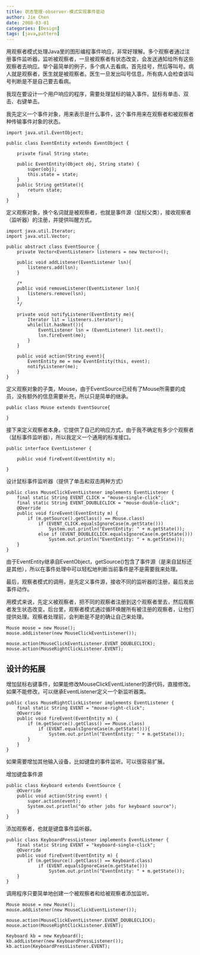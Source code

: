 ```yaml
---
title: 状态管理-observer-模式实现事件驱动
author: Jie Chen
date: 2008-03-01
categories: [Design]
tags: [java,pattern]
---
```


用观察者模式处理Java里的图形编程事件响应，非常好理解。多个观察者通过注册事件监听器，监听被观察者，一旦被观察者有状态改变，会发送通知给所有这些观察者去响应。举个最简单的例子，多个病人去看病，首先挂号，然后等叫号。病人就是观察者，医生就是被观察者。医生一旦发出叫号信息，所有病人会检查该叫号判断是不是自己要去看病。

我现在要设计一个用户响应的程序，需要处理鼠标的输入事件。鼠标有单击、双击、右键单击。

我先定义一个事件对象，用来表示是什么事件，这个事件用来在观察者和被观察者种传输事件对象的状态。

~~~
import java.util.EventObject;

public class EventEntity extends EventObject {

    private final String state;

    public EventEntity(Object obj, String state) {
        super(obj);
        this.state = state;
    }
    public String getState(){
        return state;
    }
}
~~~

定义观察对象，换个名词就是被观察者，也就是事件源（鼠标父类），接收观察者（监听器）的注册，并提供叫醒方式。

~~~
import java.util.Iterator;
import java.util.Vector;

public abstract class EventSource {
    private Vector<EventListener> listeners = new Vector<>();

    public void addListener(EventListener lsn){
        listeners.add(lsn);
    }

    /*
    public void removeListener(EventListener lsn){
        listeners.remove(lsn);
    }
    */

    private void notifyListener(EventEntity me){
        Iterator lit = listeners.iterator();
        while(lit.hasNext()){
            EventListener lsn = (EventListener) lit.next();
            lsn.fireEvent(me);
        }
    }

    public void action(String event){
        EventEntity me = new EventEntity(this, event);
        notifyListener(me);
    }
}
~~~

定义观察对象的子类，Mouse，由于EventSource已经有了Mouse所需要的成员，没有额外的信息需要补充，所以只是简单的继承。

~~~
public class Mouse extends EventSource{

}
~~~

接下来定义观察者本身。它提供了自己的响应方式，由于我不确定有多少个观察者（鼠标事件监听器），所以我定义一个通用的标准接口。

~~~
public interface EventListener {

    public void fireEvent(EventEntity m);

}
~~~


设计鼠标事件监听器（提供了单击和双击两种方式）

~~~
public class MouseClickEventListener implements EventListener {
    final static String EVENT_CLICK = "mouse-single-click";
    final static String EVENT_DOUBLECLICK = "mouse-double-click";
    @Override
    public void fireEvent(EventEntity m) {
        if (m.getSource().getClass() == Mouse.class)
            if (EVENT_CLICK.equalsIgnoreCase(m.getState()))
                System.out.println("EventEntity: " + m.getState());
            else if (EVENT_DOUBLECLICK.equalsIgnoreCase(m.getState()))
                System.out.println("EventEntity: " + m.getState());
    }
}
~~~

由于EventEntity继承自EventObject，getSource()包含了事件源（是来自鼠标还是其他），所以在事件处理中可以轻松地判断当前事件是不是需要我来处理。

最后，观察者模式的调用，是先定义事件源，接收不同的监听器的注册，最后发出事件动作。

用模式来说，先定义被观察者，把不同的观察者注册到这个观察者里去，然后观察者发生状态改变。后台里，观察者模式通过循环唤醒所有被注册的观察者，让他们提供处理。观察者处理前，会判断是不是的确让自己来处理。

~~~
Mouse mouse = new Mouse();
mouse.addListener(new MouseClickEventListener());

mouse.action(MouseClickEventListener.EVENT_DOUBLECLICK);
mouse.action(MouseRightClickListener.EVENT);
~~~

## 设计的拓展

增加鼠标右键事件，如果能修改MouseClickEventListener的源代码，直接修改。如果不能修改，可以继承EventListener定义一个新监听器类。

~~~
public class MouseRightClickListener implements EventListener {
    final static String EVENT = "mouse-right-click";
    @Override
    public void fireEvent(EventEntity m) {
        if (m.getSource().getClass() == Mouse.class)
            if (EVENT.equalsIgnoreCase(m.getState())){
                System.out.println("EventEntity: " + m.getState());
        }
    }
}
~~~

如果需要增加其他输入设备，比如键盘的事件监听。可以很容易扩展。

增加键盘事件源

~~~
public class Keyboard extends EventSource {
    @Override
    public void action(String event) {
        super.action(event);
        System.out.println("do other jobs for keyboard source");
    }
}
~~~

添加观察者，也就是键盘事件监听器。

~~~
public class KeyboardPressListener implements EventListener {
    final static String EVENT = "keyboard-single-click";
    @Override
    public void fireEvent(EventEntity m) {
        if (m.getSource().getClass() == Keyboard.class)
            if (EVENT.equalsIgnoreCase(m.getState()))
                System.out.println("EventEntity: " + m.getState());
    }
}
~~~

调用程序只要简单地创建一个被观察者和给被观察者添加监听。

~~~
Mouse mouse = new Mouse();
mouse.addListener(new MouseClickEventListener());

mouse.action(MouseClickEventListener.EVENT_DOUBLECLICK);
mouse.action(MouseRightClickListener.EVENT);

Keyboard kb = new Keyboard();
kb.addListener(new KeyboardPressListener());
kb.action(KeyboardPressListener.EVENT);
~~~
